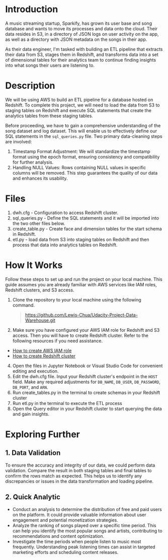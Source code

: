 # Introduction 
A music streaming startup, Sparkify, has grown its user base and song database and wants to move its processes and data onto the cloud. Their data resides in S3, in a directory of JSON logs on user activity on the app, as well as a directory with JSON metadata on the songs in their app.

As their data engineer, I'm tasked with building an ETL pipeline that extracts their data from S3, stages them in Redshift, and transforms data into a set of dimensional tables for their analytics team to continue finding insights into what songs their users are listening to.

# Description
We will be using AWS to build an ETL pipeline for a database hosted on Redshift. To complete this project, we will need to load the data from S3 to staging tables on Redshift and execute SQL statements that create the analytics tables from these staging tables. 

Before proceeding, we have to gain a comprehensive understanding of the song dataset and log dataset. This will enable us to effectively define our SQL statements in the `sql_queries.py` file. Two primary data-cleaning steps are involved:
1. Timestamp Format Adjustment: We will standardize the timestamp format using the epoch format, ensuring consistency and compatibility for further analysis.
2. Handling NULL Values: Rows containing NULL values in specific columns will be removed. This step guarantees the quality of our data and enhances its usability.

# Files
1. dwh.cfg - Configuration to access Redshift cluster.
2. sql_queries.py - Define the SQL statements and it will be imported into the two other files below.
3. create_table.py - Create face and dimension tables for the start schema in Redshift.
4. etl.py - load data from S3 into staging tables on Redshift and then process that data into analytics tables on Redshift. 

# How It Works
Follow these steps to set up and run the project on your local machine. This guide assumes you are already familiar with AWS services like IAM roles, Redshift clusters, and S3 access.
1. Clone the repository to your local machine using the following command.
   
   > https://github.com/Lewis-Chua/Udacity-Project-Data-Warehouse.git
3. Make sure you have configured your AWS IAM role for Redshift and S3 access. Then you will have to create Redshift cluster. Refer to the following resources if you need assistance. 
- [How to create AWS IAM role](https://docs.aws.amazon.com/IAM/latest/UserGuide/id_roles_create.html)
- [How to create Redshift cluster](https://docs.aws.amazon.com/redshift/latest/gsg/rs-gsg-launch-sample-cluster.html)
4. Open the files in Jupyter Notebook or Visual Studio Code for convenient editing and execution. 
5. Edit the dwh.cfg file. Input your Redshift cluster's endpoint in the `HOST` field. Make any required adjustments for `DB_NAME`, `DB_USER`, `DB_PASSWORD`, `DB_PORT`, and `ARN`.
6. Run create_tables.py in the terminal to create schemas in your Redshift cluster
7. Run etl.py in the terminal to execute the ETL process
8. Open the Query editor in your Redshift cluster to start querying the data and gain insights. 

# Exploring Further
## 1. Data Validation
To ensure the accuracy and integrity of our data, we could perform data validation. Compare the result in both staging tables and final tables to confirm the rows match as expected. This helps us to identify any discrepancies or issues in the data transformation and loading pipeline. 
## 2. Quick Analytic 
- Conduct an analysis to determine the distribution of free and paid users on the platform. It could provide valuable information about user engagement and potential monetization strategies. 
- Analyze the ranking of songs played over a specific time period. This can help you identify the most popular songs and artists, contributing to recommendations and content optimization.
- Investigate the time periods when people listen to music most frequently. Understanding peak listening times can assist in targeted marketing efforts and scheduling content releases. 

